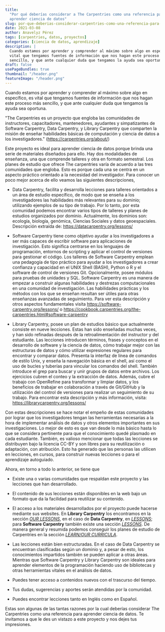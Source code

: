 ```yaml
---
title:
  "Por qué deberías considerar a The Carpentries como una referencia para
  aprender ciencia de datos"
slug: por-que-deberias-considerar-carpentries-como-una-referencia-para-aprender-ciencia-de-datos
date: 2021-03-08
author: Anavelyz Pérez
tags: [carpentries, datos, proyectos]
categories: [ciencia de datos, aprendizaje]
description: |
  Cuando estamos por aprender y comprender al máximo sobre algo en específico, es
  vital que tengamos fuentes de información que nos hagan este proceso más
  sencillo, y que ante cualquier duda que tengamos la ayuda sea oportuna.
draft: false
usePageBundles: true
thumbnail: "/header.png"
featureImage: "/header.png"
---
```


<!-- # Por qué deberías considerar a The Carpentries como una referencia para aprender ciencia de datos -->

Cuando estamos por aprender y comprender al máximo sobre algo en específico, es
vital que tengamos fuentes de información que nos hagan este proceso más
sencillo, y que ante cualquier duda que tengamos la ayuda sea oportuna.

<!-- TEASER_END -->

"The Carpentries es un proyecto que engloba las comunidades de instructores,
capacitadores, mantenedores, ayudantes y simpatizantes de Software Carpentry,
Data Carpentry, y Library Carpentry que comparten la misión de enseñar
habilidades básicas de computación y ciencia de datos a los investigadores."
(https://carpentries.org/about/)

Este proyecto es ideal para aprender ciencia de datos porque brinda una serie de
materiales diseñados para ello. Hay dos modalidades de enseñanza, una que
comprende talleres y otra en formato semestral. Los planes de estudio que ofrece
The carpentries varía de acuerdo a las tres comunidades que engloba. Esto es
porque cada una se centra en un aspecto práctico orientado a la necesidad del
investigador. Para conocer un poco mejor acerca de ello veamos las siguientes
descripciones,

- Data Carpentry, facilita y desarrolla lecciones para talleres orientados a un
  área de estudio específico, de modo que se enseña a los investigadores las
  habilidades más relevantes para su dominio; utilizando ejemplos de su tipo de
  trabajo. Por lo tanto, por esta comunidad podemos encontrar varios tipos de
  talleres y planes de estudios organizados por dominio. Actualmente, los
  dominios son: ecología, biología, genómica, Ciencias Sociales y datos
  geoespaciales. Descripción extraída de: https://datacarpentry.org/lessons/

- Software Carpentry tiene como objetivo ayudar a los investigadores a ser más
  capaces de escribir software para aplicaciones de investigación. Esto
  significa centrarse en los lenguajes de programación, entornos de scripting y
  aplicar el control de versiones para gestionar el código. Los talleres de
  Software Carpentry emplean una pedagogía de tipo práctico para ayudar a los
  investigadores a crear confianza y capacidad en el UNIX Shell (BASH), Python o
  R y el software de control de versiones Git. Opcionalmente, posee módulos para
  pruebas de unidades y SQL. Software Carpentry es una manera de empezar a
  construir algunas habilidades y destrezas computacionales en una comunidad de
  investigación. Las habilidades prácticas y los métodos con los que se enseñan
  resultan ser útiles para otras enseñanzas avanzadas de seguimiento. Para ver
  esta descripción y otros aspectos fundamentales visita
  https://software-carpentry.org/lessons/ o
  https://cookbook.carpentries.org/the-carpentries.html#software-carpentry

- Library Carpentry, posee un plan de estudios básico que actualmente consiste
  en nueve lecciones. Estas han sido enseñadas muchas veces, y han sido
  refinadas después de la retroalimentación del instructor y del estudiante. Las
  lecciones introducen términos, frases y conceptos en el desarrollo de software
  y la ciencia de datos, cómo trabajar mejor con las estructuras de datos y cómo
  utilizar expresiones regulares para encontrar y comparar datos. Presenta la
  interfaz de línea de comandos de estilo Unix, y enseña la navegación básica en
  el shell, así como el uso de bucles y tuberías para vincular los comandos del
  shell. También introduce el grep para buscar y unir grupos de datos entre
  archivos. Los ejercicios cubren el conteo y la extracción de datos. Además,
  cubre el trabajo con OpenRefine para transformar y limpiar datos, y los
  beneficios de trabajar en colaboración a través de Git/GitHub y la utilización
  del control de versiones para realizar un seguimiento de su trabajo. Para
  encontrar esta descripción y más información, visita:
  https://librarycarpentry.org/lessons/

Con estas descripciones se hace notar el empeño de estas comunidades por lograr
que los investigadores tengan las herramientas necesarias a la hora de
implementar análisis de datos y otros elementos importantes en sus
investigaciones. Lo mejor de esto es que van desde lo más básico hasta lo que se
considera pertinente para que el conocimiento quedé plasmado en cada estudiante.
También, es valioso mencionar que todas las lecciones se distribuyen bajo la
licencia CC-BY y son libres para su reutilización o adaptación, con atribución.
Esto ha generado que las personas las utilicen en lecciones, en cursos, para
construir nuevas lecciones o para el aprendizaje autoguiado.

Ahora, en torno a todo lo anterior, se tiene que

- Existe una o varias comunidades que respaldan este proyecto y las lecciones
  que han desarrollado.

- El contenido de sus lecciones están disponibles en la web bajo un formato que
  da la facilidad para reutilizar su contenido.

- El acceso a los materiales desarrollados por el proyecto puede hacerse
  mediante sus websites. En **Library Carpentry** los encontramos en la sección
  [_OUR LESSONS_](https://librarycarpentry.org/lessons), en el caso de **Data
  Carpentry**, en [_LESSONS_](https://datacarpentry.org/lessons/); para
  **Software Carpentry** también existe una sección
  [_LESSONS_](https://software-carpentry.org/lessons/). De manera general y
  resumida podemos conseguir los planes de estudio de Carpentries en la sección
  [_LEARN/OUR CURRICULA_](https://carpentries.org/workshops-curricula/).

- Las lecciones están bien estructuradas. En el caso de Data Carpentry se
  encuentran clasificadas según un dominio y, a pesar de esto, los conocimientos
  impartidos también se pueden aplicar a otras áreas. Mientras que Software
  Carpentry y Library Carpentry son ideales para aprender elementos de la
  programación haciendo uso de bibliotecas y otras herramientas vitales en el
  análisis de datos.

- Puedes tener acceso a contenidos nuevos con el trascurso del tiempo.

- Tus dudas, sugerencias y aportes serán atendidas por la comunidad.

- Puedes encontrar lecciones tanto en Inglés como en Español.

Estas son algunas de las tantas razones por la cual deberías considerar The
Carpentries como una referencia para aprender ciencia de datos. Te invitamos a
que le des un vistazo a este proyecto y nos dejes tus impresiones.
